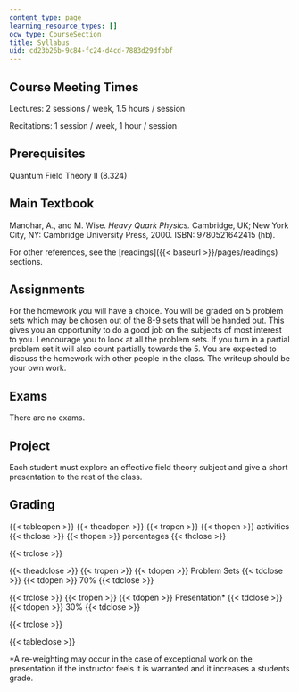 ```yaml
---
content_type: page
learning_resource_types: []
ocw_type: CourseSection
title: Syllabus
uid: cd23b26b-9c84-fc24-d4cd-7883d29dfbbf
---
```


Course Meeting Times
--------------------

Lectures: 2 sessions / week, 1.5 hours / session

Recitations: 1 session / week, 1 hour / session

Prerequisites
-------------

Quantum Field Theory II (8.324)

Main Textbook
-------------

Manohar, A., and M. Wise. _Heavy Quark Physics._ Cambridge, UK; New York City, NY: Cambridge University Press, 2000. ISBN: 9780521642415 (hb).

For other references, see the [readings]({{< baseurl >}}/pages/readings) sections.

Assignments
-----------

For the homework you will have a choice. You will be graded on 5 problem sets which may be chosen out of the 8-9 sets that will be handed out. This gives you an opportunity to do a good job on the subjects of most interest to you. I encourage you to look at all the problem sets. If you turn in a partial problem set it will also count partially towards the 5. You are expected to discuss the homework with other people in the class. The writeup should be your own work.

Exams
-----

There are no exams.

Project
-------

Each student must explore an effective field theory subject and give a short presentation to the rest of the class.

Grading
-------

{{< tableopen >}}
{{< theadopen >}}
{{< tropen >}}
{{< thopen >}}
activities
{{< thclose >}}
{{< thopen >}}
percentages
{{< thclose >}}

{{< trclose >}}

{{< theadclose >}}
{{< tropen >}}
{{< tdopen >}}
Problem Sets
{{< tdclose >}}
{{< tdopen >}}
70%
{{< tdclose >}}

{{< trclose >}}
{{< tropen >}}
{{< tdopen >}}
Presentation\*
{{< tdclose >}}
{{< tdopen >}}
30%
{{< tdclose >}}

{{< trclose >}}

{{< tableclose >}}

\*A re-weighting may occur in the case of exceptional work on the presentation if the instructor feels it is warranted and it increases a students grade.